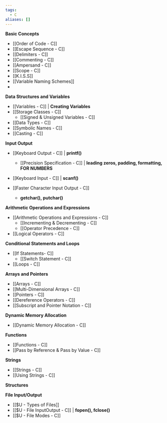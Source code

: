 ```yaml
---
tags:
  - C
aliases: []
---
```


**Basic Concepts**
- [[Order of Code - C]]
- [[Escape Sequence - C]]
- [[Delimiters - C]]
- [[Commenting - C]]
- [[Ampersand - C]]
- [[Scope - C]]
- [[K.I.S.S]]
- [[Variable Naming Schemes]]
- 
**Data Structures and Variables**
- [[Variables - C]] | **Creating Variables**
- [[Storage Classes - C]]
	- [[Signed & Unsigned Variables - C]]
- [[Data Types - C]]
- [[Symbolic Names - C]]
- [[Casting - C]]

**Input Output**
- [[Keyboard Output - C]] | **printf()**
	- [[Precision Specification - C]] | **leading zeros, padding, formatting, FOR NUMBERS**
- [[Keyboard Input - C]] | **scanf()**

- [[Faster Character Input Output - C]]
	- **getchar(), putchar()**

**Arithmetic Operations and Expressions**
- [[Arithmetic Operations and Expressions - C]]
	- [[Incrementing & Decrementing - C]]
	- [[Operator Precedence - C]]
- [[Logical Operators - C]]

**Conditional Statements and Loops**
- [[If Statements- C]]
	- [[Switch Statement - C]]
- [[Loops - C]]

**Arrays and Pointers**
- [[Arrays - C]]
- [[Multi-Dimensional Arrays - C]]
- [[Pointers - C]]
- [[Dereference Operators - C]]
- [[Subscript and Pointer Notation - C]]

**Dynamic Memory Allocation**
- [[Dynamic Memory Allocation - C]]

**Functions**
- [[Functions - C]]
- [[Pass by Reference & Pass by Value - C]]

**Strings**
- [[Strings - C]]
- [[Using Strings - C]]


**Structures**


**File Input/Output**
- [[$U - Types of Files]]
- [[$U - File InputOutput - C]] | **fopen(), fclose()**
- [[$U - File Modes - C]]